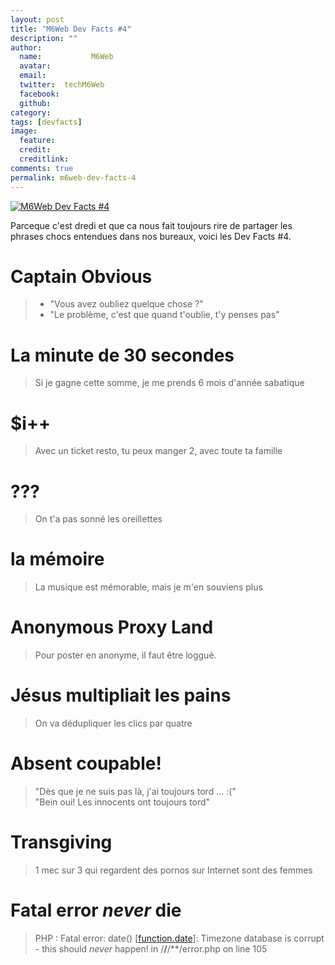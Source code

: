 ```yaml
---
layout: post
title: "M6Web Dev Facts #4"
description: ""
author:
  name:           M6Web
  avatar:         
  email:          
  twitter:  techM6Web      
  facebook:       
  github:    
category: 
tags: [devfacts]
image:
  feature: 
  credit: 
  creditlink: 
comments: true  
permalink: m6web-dev-facts-4
---
```


[![M6Web Dev Facts #4](//img.over-blog-kiwi.com/300x300/0/00/30/83/201306/ob_e2a6c1_ob-405b21-ob-5a36f2337bf2f4cbc7a86436a7773d37-36.jpeg)](http://img.over-blog-kiwi.com/0/00/30/83/201306/ob_e2a6c1_ob-405b21-ob-5a36f2337bf2f4cbc7a86436a7773d37-36.jpeg)

Parceque c'est dredi et que ca nous fait toujours rire de partager les phrases chocs entendues dans nos bureaux, voici les Dev Facts #4.


# Captain Obvious

> - "Vous avez oubliez quelque chose ?"  
>  - "Le problème, c'est que quand t'oublie, t'y penses pas"


# La minute de 30 secondes

> Si je gagne cette somme, je me prends 6 mois d'année sabatique


# $i++

> Avec un ticket resto, tu peux manger 2, avec toute ta famille

#  ???

> On t'a pas sonné les oreillettes


# la mémoire

> La musique est mémorable, mais je m'en souviens plus

# Anonymous Proxy Land

> Pour poster en anonyme, il faut être loggué.


# Jésus multipliait les pains

> On va dédupliquer les clics par quatre

# Absent coupable!

> "Dès que je ne suis pas là, j'ai toujours tord ... :("  
>  "Bein oui! Les innocents ont toujours tord"


# Transgiving

> 1 mec sur 3 qui regardent des pornos sur Internet sont des femmes


# Fatal error *never* die

> PHP : Fatal error: date() [<a href='function.date'>function.date</a>]: Timezone database is corrupt - this should *never* happen! in /**/**/**/error.php on line 105



